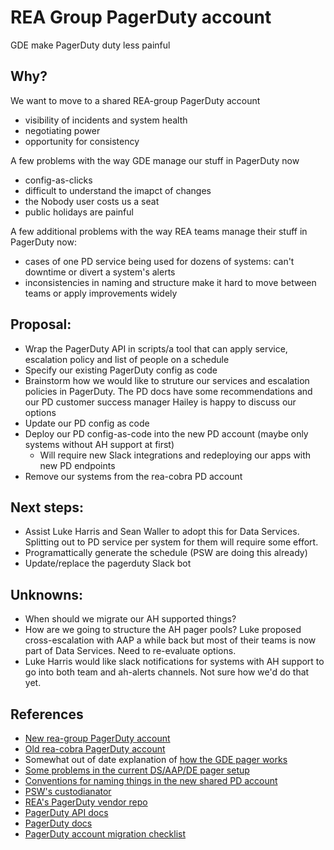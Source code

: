 # REA Group PagerDuty account
GDE make PagerDuty duty less painful

## Why?

We want to move to a shared REA-group PagerDuty account
- visibility of incidents and system health
- negotiating power
- opportunity for consistency

A few problems with the way GDE manage our stuff in PagerDuty now
- config-as-clicks
- difficult to understand the imapct of changes
- the Nobody user costs us a seat
- public holidays are painful

A few additional problems with the way REA teams manage their stuff in PagerDuty now:
- cases of one PD service being used for dozens of systems: can't downtime or divert a system's alerts
- inconsistencies in naming and structure make it hard to move between teams or apply improvements widely

## Proposal:
- Wrap the PagerDuty API in scripts/a tool that can apply service, escalation policy and list of people on a schedule
- Specify our existing PagerDuty config as code
- Brainstorm how we would like to struture our services and escalation policies in PagerDuty. The PD docs have some recommendations and our PD customer success manager Hailey is happy to discuss our options
- Update our PD config as code
- Deploy our PD config-as-code into the new PD account (maybe only systems without AH support at first)
  - Will require new Slack integrations and redeploying our apps with new PD endpoints
- Remove our systems from the rea-cobra PD account

## Next steps:
  - Assist Luke Harris and Sean Waller to adopt this for Data Services. Splitting out to PD service per system for them will require some effort.
  - Programattically generate the schedule (PSW are doing this already)
  - Update/replace the pagerduty Slack bot

## Unknowns:
  - When should we migrate our AH supported things?
  - How are we going to structure the AH pager pools? Luke proposed cross-escalation with AAP a while back but most of their teams is now part of Data Services. Need to re-evaluate options.
  - Luke Harris would like slack notifications for systems with AH support to go into both team and ah-alerts channels. Not sure how we'd do that yet.

## References
- [New rea-group PagerDuty account](rea-group.pagerduty.com)
- [Old rea-cobra PagerDuty account](rea-cobra.pagerduty.com)
- Somewhat out of date explanation of [how the GDE pager works](https://community.rea-group.com/docs/DOC-47301)
- [Some problems in the current DS/AAP/DE pager setup](https://community.rea-group.com/blogs/lukeck/2016/05/06/pager-setup-for-dsaapdelivery-eng)
- [Conventions for naming things in the new shared PD account](https://community.rea-group.com/docs/DOC-59788-rea-central-pagerduty-account-rules)
- [PSW's custodianator](https://git.realestate.com.au/cobra-psw/custodianator)
- [REA's PagerDuty vendor repo](https://git.realestate.com.au/vendor/pagerduty)
- [PagerDuty API docs](https://v2.developer.pagerduty.com/)
- [PagerDuty docs](https://support.pagerduty.com/v1/docs/)
- [PagerDuty account migration checklist](https://docs.google.com/document/d/1Xnm9ikm9kyTXlFyqP8vzgatlJ4g8iRYrNtWAcFyaCUo/edit?usp=sharing)
